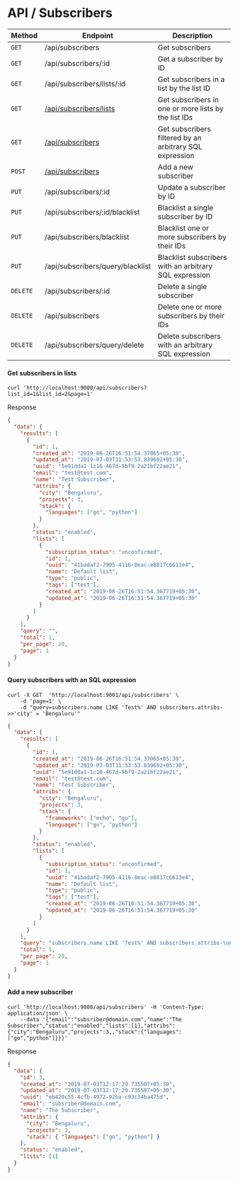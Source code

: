 # API / Subscribers

| Method   | Endpoint                                                      | Description                                             |
| -------- | ------------------------------------------------------------- | ------------------------------------------------------- |
| `GET`    | /api/subscribers                                              | Get subscribers                                         |
| `GET`    | /api/subscribers/:id                                          | Get a subscriber by ID                                  |
| `GET`    | /api/subscribers/lists/:id                                    | Get subscribers in a list by the list ID                |
| `GET`    | [/api/subscribers/lists](#get-subscribers-in-lists)           | Get subscribers in one or more lists by the list IDs    |
| `GET`    | [/api/subscribers](#query-subscribers-with-an-sql-expression) | Get subscribers filtered by an arbitrary SQL expression |
| `POST`   | [/api/subscribers](#add-a-new-subscriber)                     | Add a new subscriber                                    |
| `PUT`    | /api/subscribers/:id                                          | Update a subscriber by ID                               |
| `PUT`    | /api/subscribers/:id/blacklist                                | Blacklist a single subscriber by ID                     |
| `PUT`    | /api/subscribers/blacklist                                    | Blacklist one or more subscribers by their IDs          |
| `PUT`    | /api/subscribers/query/blacklist                              | Blacklist subscribers with an arbitrary SQL expression  |
| `DELETE` | /api/subscribers/:id                                          | Delete a single subscriber                              |
| `DELETE` | /api/subscribers                                              | Delete one or more subscribers by their IDs             |
| `DELETE` | /api/subscribers/query/delete                                 | Delete subscribers with an arbitrary SQL expression     |

#### Get subscribers in lists

```shell
curl 'http://localhost:9000/api/subscribers?list_id=1&list_id=2&page=1'
```

Response

```json
{
  "data": {
    "results": [
      {
        "id": 1,
        "created_at": "2019-06-26T16:51:54.37065+05:30",
        "updated_at": "2019-07-03T11:53:53.839692+05:30",
        "uuid": "5e91dda1-1c16-467d-9bf9-2a21bf22ae21",
        "email": "test@test.com",
        "name": "Test Subscriber",
        "attribs": {
          "city": "Bengaluru",
          "projects": 3,
          "stack": {
            "languages": ["go", "python"]
          }
        },
        "status": "enabled",
        "lists": [
          {
            "subscription_status": "unconfirmed",
            "id": 1,
            "uuid": "41badaf2-7905-4116-8eac-e8817c6613e4",
            "name": "Default list",
            "type": "public",
            "tags": ["test"],
            "created_at": "2019-06-26T16:51:54.367719+05:30",
            "updated_at": "2019-06-26T16:51:54.367719+05:30"
          }
        ]
      }
    ],
    "query": "",
    "total": 1,
    "per_page": 20,
    "page": 1
  }
}
```

#### Query subscribers with an SQL expression

```shell
curl -X GET  'http://localhost:9001/api/subscribers' \
    -d 'page=1' \
    -d "query=subscribers.name LIKE 'Test%' AND subscribers.attribs->>'city' = 'Bengaluru'"
```

```json
{
  "data": {
    "results": [
      {
        "id": 1,
        "created_at": "2019-06-26T16:51:54.37065+05:30",
        "updated_at": "2019-07-03T11:53:53.839692+05:30",
        "uuid": "5e91dda1-1c16-467d-9bf9-2a21bf22ae21",
        "email": "test@test.com",
        "name": "Test Subscriber",
        "attribs": {
          "city": "Bengaluru",
          "projects": 3,
          "stack": {
            "frameworks": ["echo", "go"],
            "languages": ["go", "python"]
          }
        },
        "status": "enabled",
        "lists": [
          {
            "subscription_status": "unconfirmed",
            "id": 1,
            "uuid": "41badaf2-7905-4116-8eac-e8817c6613e4",
            "name": "Default list",
            "type": "public",
            "tags": ["test"],
            "created_at": "2019-06-26T16:51:54.367719+05:30",
            "updated_at": "2019-06-26T16:51:54.367719+05:30"
          }
        ]
      }
    ],
    "query": "subscribers.name LIKE 'Test%' AND subscribers.attribs-\u003e\u003e'city' = 'Bengaluru'",
    "total": 1,
    "per_page": 20,
    "page": 1
  }
}
```

#### Add a new subscriber

```shell
curl 'http://localhost:9000/api/subscribers' -H 'Content-Type: application/json' \
    --data '{"email":"subsriber@domain.com","name":"The Subscriber","status":"enabled","lists":[1],"attribs":{"city":"Bengaluru","projects":3,,"stack":{"languages":["go","python"]}}}'
```

Response

```json
{
  "data": {
    "id": 3,
    "created_at": "2019-07-03T12:17:29.735507+05:30",
    "updated_at": "2019-07-03T12:17:29.735507+05:30",
    "uuid": "eb420c55-4cfb-4972-92ba-c93c34ba475d",
    "email": "subsriber@domain.com",
    "name": "The Subscriber",
    "attribs": {
      "city": "Bengaluru",
      "projects": 3,
      "stack": { "languages": ["go", "python"] }
    },
    "status": "enabled",
    "lists": [1]
  }
}
```
